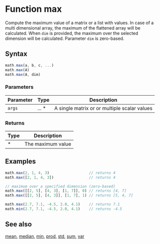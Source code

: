 <!-- Note: This file is automatically generated from source code comments. Changes made in this file will be overridden. -->

# Function max

Compute the maximum value of a matrix or a  list with values.
In case of a multi dimensional array, the maximum of the flattened array
will be calculated. When `dim` is provided, the maximum over the selected
dimension will be calculated. Parameter `dim` is zero-based.


## Syntax

```js
math.max(a, b, c, ...)
math.max(A)
math.max(A, dim)
```

### Parameters

Parameter | Type | Description
--------- | ---- | -----------
`args` | ... * | A single matrix or or multiple scalar values

### Returns

Type | Description
---- | -----------
* | The maximum value


## Examples

```js
math.max(2, 1, 4, 3)                  // returns 4
math.max([2, 1, 4, 3])                // returns 4

// maximum over a specified dimension (zero-based)
math.max([[2, 5], [4, 3], [1, 7]], 0) // returns [4, 7]
math.max([[2, 5], [4, 3]], [1, 7], 1) // returns [5, 4, 7]

math.max(2.7, 7.1, -4.5, 2.0, 4.1)    // returns 7.1
math.min(2.7, 7.1, -4.5, 2.0, 4.1)    // returns -4.5
```


## See also

[mean](mean.md),
[median](median.md),
[min](min.md),
[prod](prod.md),
[std](std.md),
[sum](sum.md),
[var](var.md)
